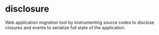 # disclosure
Web application migration tool by instrumenting source codes to disclose closures and events to serialize full state of the application.
